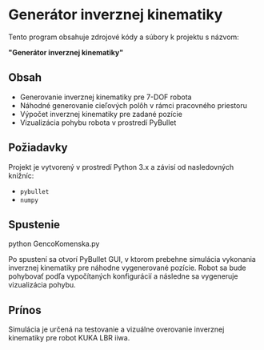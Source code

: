 # Generátor inverznej kinematiky

Tento program obsahuje zdrojové kódy a súbory k projektu s názvom:

**"Generátor inverznej kinematiky"**

## Obsah
- Generovanie inverznej kinematiky pre 7-DOF robota
- Náhodné generovanie cieľových polôh v rámci pracovného priestoru
- Výpočet inverznej kinematiky pre zadané pozície
- Vizualizácia pohybu robota v prostredí PyBullet

## Požiadavky
Projekt je vytvorený v prostredí Python 3.x a závisí od nasledovných knižníc:
- `pybullet`
- `numpy`

## Spustenie
python GencoKomenska.py

Po spustení sa otvorí PyBullet GUI, v ktorom prebehne simulácia vykonania inverznej kinematiky pre náhodne vygenerované pozície. Robot sa bude pohybovať podľa vypočítaných konfigurácií a následne sa vygeneruje vizualizácia pohybu.

## Prínos
Simulácia je určená na testovanie a vizuálne overovanie inverznej kinematiky pre robot KUKA LBR iiwa.

